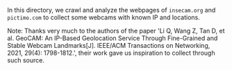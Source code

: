 In this directory, we crawl and analyze the webpages of `insecam.org` and `pictimo.com` to collect some webcams with known IP and locations.

Note: Thanks very much to the authors of the paper 'Li Q, Wang Z, Tan D, et al. GeoCAM: An IP-Based Geolocation Service Through Fine-Grained and Stable Webcam Landmarks[J]. IEEE/ACM Transactions on Networking, 2021, 29(4): 1798-1812.', their work gave us inspiration to collect through such source.